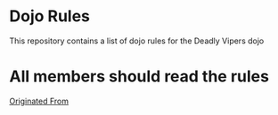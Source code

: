 Dojo Rules
==========

This repository contains a list of dojo rules for the Deadly Vipers dojo

# All members should read the rules

[Originated From](https://github.com/deadlyvipers)
